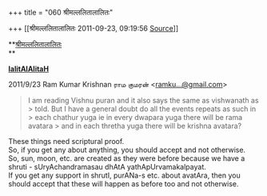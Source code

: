 +++
title = "060 श्रीमल्ललितालालितः"

+++
[[श्रीमल्ललितालालितः	2011-09-23, 09:19:56 [Source](https://groups.google.com/g/samskrita/c/DnABtLXxkRA)]]



**[श्रीमल्ललितालालितः](http://www.lalitaalaalitah.com)  
**

**[lalitAlAlitaH](http://about.me/lalitaalaalitah/bio)**

  
  
  

2011/9/23 Ram Kumar Krishnan ராம குமரன் \<[ramku...@gmail.com]()\>  

> I am reading Vishnu puran and it also says the same as vishwanath as > told. But I have a general doubt do all the events repeats as such in > each chathur yuga ie in every dwapara yuga there will be rama avatara > and in each thretha yuga there will be krishna avatara?

  
These things need scriptural proof.  
So, if you get any about anything, you should accept and not otherwise.  
So, sun, moon, etc. are created as they were before because we have a shruti - sUryAchandramasau dhAtA yathApUrvamakalpayat.  
If you get any support in shrutI, purANa-s etc. about avatAra, then you should accept that these will happen as before too and not otherwise.  

